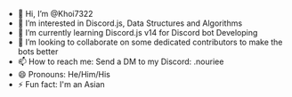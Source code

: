 - 👋 Hi, I’m @Khoi7322
- 👀 I’m interested in Discord.js, Data Structures and Algorithms
- 🌱 I’m currently learning Discord.js v14 for Discord bot Developing
- 💞️ I’m looking to collaborate on some dedicated contributors to make the bots better
- 📫 How to reach me: Send a DM to my Discord: .nouriee
- 😄 Pronouns: He/Him/His
- ⚡ Fun fact: I'm an Asian

<!---
Khoi7322/Khoi7322 is a ✨ special ✨ repository because its `README.md` (this file) appears on your GitHub profile.
You can click the Preview link to take a look at your changes.
--->
